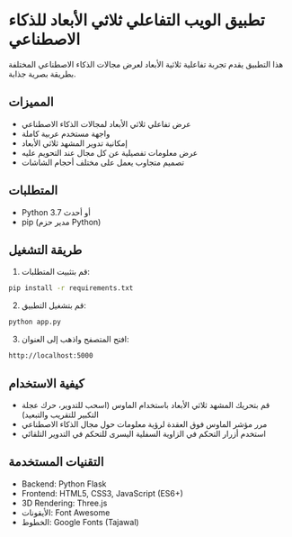 # تطبيق الويب التفاعلي ثلاثي الأبعاد للذكاء الاصطناعي

هذا التطبيق يقدم تجربة تفاعلية ثلاثية الأبعاد لعرض مجالات الذكاء الاصطناعي المختلفة بطريقة بصرية جذابة.

## المميزات

- عرض تفاعلي ثلاثي الأبعاد لمجالات الذكاء الاصطناعي
- واجهة مستخدم عربية كاملة
- إمكانية تدوير المشهد ثلاثي الأبعاد
- عرض معلومات تفصيلية عن كل مجال عند التحويم عليه
- تصميم متجاوب يعمل على مختلف أحجام الشاشات

## المتطلبات

- Python 3.7 أو أحدث
- pip (مدير حزم Python)

## طريقة التشغيل

1. قم بتثبيت المتطلبات:

```bash
pip install -r requirements.txt
```

2. قم بتشغيل التطبيق:

```bash
python app.py
```

3. افتح المتصفح واذهب إلى العنوان:

```
http://localhost:5000
```

## كيفية الاستخدام

- قم بتحريك المشهد ثلاثي الأبعاد باستخدام الماوس (اسحب للتدوير، حرك عجلة التكبير للتقريب والتبعيد)
- مرر مؤشر الماوس فوق العقدة لرؤية معلومات حول مجال الذكاء الاصطناعي
- استخدم أزرار التحكم في الزاوية السفلية اليسرى للتحكم في التدوير التلقائي

## التقنيات المستخدمة

- Backend: Python Flask
- Frontend: HTML5, CSS3, JavaScript (ES6+)
- 3D Rendering: Three.js
- الأيقونات: Font Awesome
- الخطوط: Google Fonts (Tajawal)
